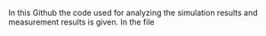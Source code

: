 In this Github the code used for analyzing the simulation results and measurement results is given.
In the file
